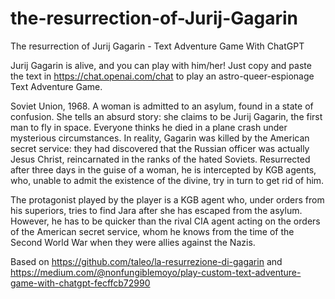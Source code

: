 # the-resurrection-of-Jurij-Gagarin
The resurrection of Jurij Gagarin - Text Adventure Game With ChatGPT

Jurij Gagarin is alive, and you can play with him/her!
Just copy and paste the text in https://chat.openai.com/chat to play an astro-queer-espionage Text Adventure Game.

Soviet Union, 1968. A woman is admitted to an asylum, found in a state of confusion. She tells an absurd story: she claims to be Jurij Gagarin, the first man to fly in space. Everyone thinks he died in a plane crash under mysterious circumstances. In reality, Gagarin was killed by the American secret service: they had discovered that the Russian officer was actually Jesus Christ, reincarnated in the ranks of the hated Soviets. Resurrected after three days in the guise of a woman, he is intercepted by KGB agents, who, unable to admit the existence of the divine, try in turn to get rid of him. 

The protagonist played by the player is a KGB agent who, under orders from his superiors, tries to find Jara after she has escaped from the asylum. However, he has to be quicker than the rival CIA agent acting on the orders of the American secret service, whom he knows from the time of the Second World War when they were allies against the Nazis.

Based on https://github.com/taleo/la-resurrezione-di-gagarin
and https://medium.com/@nonfungiblemoyo/play-custom-text-adventure-game-with-chatgpt-fecffcb72990
